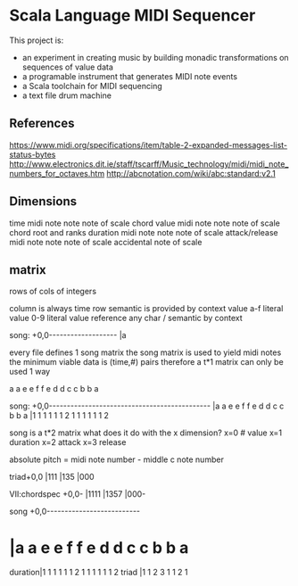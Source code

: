 Scala Language MIDI Sequencer
=============================

This project is:

* an experiment in creating music by building monadic transformations on sequences of value data
* a programable instrument that generates MIDI note events
* a Scala toolchain for MIDI sequencing
* a text file drum machine

References
----------

https://www.midi.org/specifications/item/table-2-expanded-messages-list-status-bytes
http://www.electronics.dit.ie/staff/tscarff/Music_technology/midi/midi_note_numbers_for_octaves.htm
http://abcnotation.com/wiki/abc:standard:v2.1

Dimensions
----------

time
  midi note
  note
  note of scale
  chord
value
  midi note
  note
  note of scale
  chord root and ranks
duration
  midi note
  note
  note of scale
attack/release
  midi note
  note
  note of scale
accidental
  note of scale

matrix
------

rows of cols of integers


column is always time
row semantic is provided by context
value
  a-f literal value
  0-9 literal value
  reference
  any char / semantic by context

song:
+0,0-------------------
|a

every file defines 1 song matrix
the song matrix is used to yield midi notes
the minimum viable data is (time,#) pairs
therefore a t*1 matrix can only be used 1 way

a a e e f f e   d d c c b b a

song:
+0,0---------------------------------------------
|a a e e f f e   d d c c b b a
|1 1 1 1 1 1 2   1 1 1 1 1 1 2

song is a t*2 matrix
what does it do with the x dimension?
 x=0 # value
 x=1 duration
 x=2 attack
 x=3 release

absolute pitch = midi note number - middle c note number

triad+0,0
     |111
     |135
     |000

VII:chordspec
   +0,0-
   |1111
   |1357
   |000-

song    +0,0--------------------------
#       |a a e e f f e   d d c c b b a
duration|1 1 1 1 1 1 2   1 1 1 1 1 1 2
triad   |1   1   2   3   1   1 2     1



